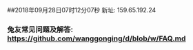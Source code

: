 ##2018年09月28日07时12分07秒 新址: 159.65.192.24
### 兔友常见问题及解答: https://github.com/wanggonging/d/blob/w/FAQ.md
